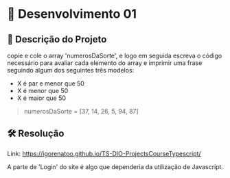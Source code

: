 # 📜 Desenvolvimento 01 

## 🎯 Descrição do Projeto 

copie e cole o array 'numerosDaSorte', e logo em seguida escreva o código necessário para avaliar cada elemento do array e imprimir uma frase seguindo algum dos seguintes três modelos:

- X é par e menor que 50
- X é menor que 50
- X é maior que 50


> numerosDaSorte = [37, 14, 26, 5, 94, 87]  

## 🛠️ Resolução

Link: https://igorenatoo.github.io/TS-DIO-ProjectsCourseTypescript/

A parte de 'Login' do site é algo que dependeria da utilização de Javascript.
